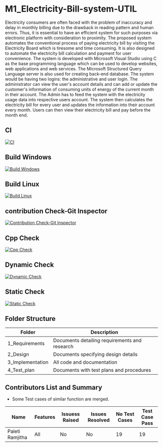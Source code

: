 # M1_Electricity-Bill-system-UTIL

Electricity consumers are often faced with the problem of inaccuracy and delay in monthly billing due to the drawback in reading pattern and human errors. Thus, it is essential to have an efficient system for such purposes via electronic platform with consideration to proximity. The proposed system automates the conventional process of paying electricity bill by visiting the Electricity Board which is tiresome and time consuming. It is also designed to automate the electricity bill calculation and payment for user convenience. The system is developed with Microsoft Visual Studio using C as the base programming language which can be used to develop websites, web applications and web services. The Microsoft Structured Query Language  server is also used for creating back-end database. The system would be having two logins: the administrative and user login. The administrator can view the user's account details and can add or update the customer's information of consuming units of energy of the current month in their account. The Admin has to feed the system with the electricity usage data into respective users account. The system then calculates the electricity bill for every user and updates the information into their account every month. Users can then view their electricity bill and pay before the month end.


## CI

[![CI](https://github.com/Ramjitha2368/M1_Electricity-Bill-system-UTIL/actions/workflows/CI.yml/badge.svg)](https://github.com/Ramjitha2368/M1_Electricity-Bill-system-UTIL/actions/workflows/CI.yml)

## Build Windows

[![Build Windows](https://github.com/Ramjitha2368/M1_Electricity-Bill-system-UTIL/actions/workflows/Build%20Windows.yml/badge.svg)](https://github.com/Ramjitha2368/M1_Electricity-Bill-system-UTIL/actions/workflows/Build%20Windows.yml)

## Build Linux

[![Build Linux](https://github.com/Ramjitha2368/M1_Electricity-Bill-system-UTIL/actions/workflows/Build%20Linux.yml/badge.svg)](https://github.com/Ramjitha2368/M1_Electricity-Bill-system-UTIL/actions/workflows/Build%20Linux.yml)

## contribution Check-Git Inspector

[![Contribution Check-Git Inspector](https://github.com/Ramjitha2368/M1_Electricity-Bill-system-UTIL/actions/workflows/Contribution%20Check-Git%20Inspector.yml/badge.svg)](https://github.com/Ramjitha2368/M1_Electricity-Bill-system-UTIL/actions/workflows/Contribution%20Check-Git%20Inspector.yml)

## Cpp Check

[![Cpp Check](https://github.com/Ramjitha2368/M1_Electricity-Bill-system-UTIL/actions/workflows/Cpp%20Check.yml/badge.svg)](https://github.com/Ramjitha2368/M1_Electricity-Bill-system-UTIL/actions/workflows/Cpp%20Check.yml)

## Dynamic Check

[![Dynamic Check](https://github.com/Ramjitha2368/M1_Electricity-Bill-system-UTIL/actions/workflows/Dynamic%20check.yml/badge.svg)](https://github.com/Ramjitha2368/M1_Electricity-Bill-system-UTIL/actions/workflows/Dynamic%20check.yml)

## Static Check

[![Static Check](https://github.com/Ramjitha2368/M1_Electricity-Bill-system-UTIL/actions/workflows/Static%20Check.yml/badge.svg)](https://github.com/Ramjitha2368/M1_Electricity-Bill-system-UTIL/actions/workflows/Static%20Check.yml)
 ## Folder Structure

Folder             | Description
-------------------| -----------------------------------------
1_Requirements   | Documents detailing requirements and research
2_Design         | Documents specifying design details
3_Implementation | All code and documentation
4_Test_plan      | Documents with test plans and procedures


 ## Contributors List and Summary
 
 - Some Test cases of similar function are merged.
 
 |  Name   |    Features    | Issuess Raised |Issues Resolved|No Test Cases|Test Case Pass |
|---------|----------------|----------------|---------------|-------------|-------------- | 
| Paleti Ramjitha   | All |  No     |  No   | 19  | 19  |
